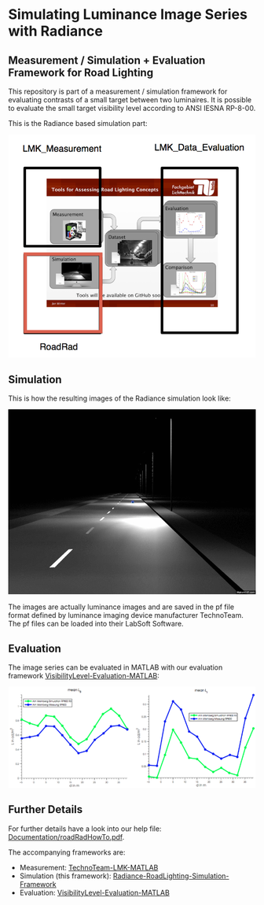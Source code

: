 Simulating Luminance Image Series with Radiance
=========

## Measurement / Simulation + Evaluation Framework for Road Lighting

This repository is part of a measurement / simulation framework for evaluating contrasts of a small target between two luminaires. It is possible to evaluate the small target visibility level according to ANSI IESNA RP-8-00.

This is the Radiance based simulation part:

![framework](Documentation/Images/FrameworkComponentsSim.png)


## Simulation

This is how the resulting images of the Radiance simulation look like:

![simulation](Documentation/Images/scene50.gif)

The images are actually luminance images and are saved in the pf file format defined by luminance imaging device manufacturer TechnoTeam. The pf files can be loaded into their LabSoft Software.

## Evaluation

The image series can be evaluated in MATLAB with our evaluation framework [VisibilityLevel-Evaluation-MATLAB](https://github.com/fglichttechnik/VisibilityLevel-Evaluation-MATLAB):

![evaluation](Documentation/Images/compareSimulationMeasurementLBLt.png)

## Further Details

For further details have a look into our help file: [Documentation/roadRadHowTo.pdf](Documentation/roadRadHowTo.pdf).

The accompanying frameworks are:
- Measurement: [TechnoTeam-LMK-MATLAB](https://github.com/fglichttechnik/TechnoTeam-LMK-MATLAB)
- Simulation (this framework): [Radiance-RoadLighting-Simulation-Framework](https://github.com/fglichttechnik/Radiance-RoadLighting-Simulation-Framework)
- Evaluation: [VisibilityLevel-Evaluation-MATLAB](https://github.com/fglichttechnik/VisibilityLevel-Evaluation-MATLAB)

